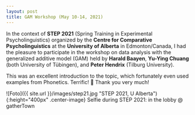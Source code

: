 ```yaml
---
layout: post
title: GAM Workshop (May 10-14, 2021)
---
```


In the context of <strong>STEP 2021</strong> (Spring Training in Experimental Psycholinguistics) 
organized by the <strong>Centre for Comparative Psycholinguistics</strong> 
at the <strong>University of Alberta</strong> in Edmonton/Canada,
I had the pleasure to participate in the workshop on data analysis with the generalized additive model (GAM)
held by <strong>Harald Baayen</strong>, <strong>Yu-Ying Chuang</strong> (both University of Tübingen), 
and <strong>Peter Hendrix</strong>  (Tilburg University).

This was an excellent introduction to the topic, which fortunately even used examples from Phonetics. Terrific! &#128175;
Thank you very much! 

![Foto]({{ site.url }}/images/step21.jpg "STEP 2021, U Alberta"){:height="400px" .center-image}
Selfie during STEP 2021: in the lobby @ gatherTown
